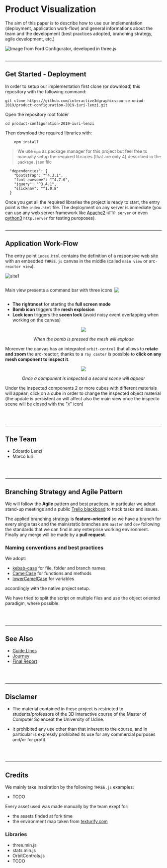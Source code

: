  # Product Visualization

The aim of this paper is to describe how to use our implementation (deployment, application work-flow) and general informations about the team and the development (best practices adopted, branching strategy, agile development, etc.)

![Image from Ford Configurator, developed in three.js](assets/images/ford-configurator.jpg)
<br/><br/>

---
## Get Started - Deployment

In order to setup our implementation first clone (or download) this repository with the following command:

```{sh}
git clone https://github.com/interactive3dgraphicscourse-uniud-2019/product-configuration-2019-iuri-lenzi.git
```
Open the repository root folder 

```{sh}
cd product-configuration-2019-iuri-lenzi
```

Then download the required libraries with:

```
    npm install
```

> We use `npm` as package manager for this project but feel free to manually setup the required libraries (that are only 4) described in the `package.json` file 
```{json}
  "dependencies": {
    "bootstrap": "^4.3.1",
    "font-awesome": "^4.7.0",
    "jquery": "^3.4.1",
    "slicknav": "^1.0.8"
  }
```

Once you get all the required libraries the project is ready to start, the entry point is the `index.html` file. The deployment on any server is immediate (you can use any web server framework like [Apache2](https://httpd.apache.org/) `HTTP server` or even [python3](https://www.python.org/download/releases/3.0/) `http.server` for testing puroposes).
<br/><br/>

---
## Application Work-Flow

The entry point `index.html` contains the definition of a responsive web site with an embedded `THREE.js` canvas in the middle (called `main view` or arc`-reactor view`).

![site1](assets/images/site1.png)

<div style="display:flex; text-align:center">
    <p>Main view presents a command bar with three icons &thinsp; </p>
    <img style="justify-content: center; align-self: center" src="assets/images/site2.png">
</div>

* **The rightmost** for starting the **full screen mode**
* **Bomb icon** triggers the **mesh explosion**
* **Lock icon** triggers the **sceen lock** (avoid noisy event overlapping when working on the canvas)

<div style="text-align: center;">
<img src="assets/images/site3.png">

<em>When the bomb is pressed the mesh will explode</em></div>

Moreover the canvas has an integrated `orbit-control` that allows to **rotate and zoom** the arc-reactor; thanks to a `ray caster` is possible to **click on any mesh component to inspect it**.

<div style="text-align: center;">
<img src="assets/images/site4.png">

<em>Once a component is inspected a second scene will appear</em></div>

Under the inspected components 2 or more cubes with different materials will appear; click on a cube in order to change the inspected object material (the update is persistent an will affect also the main view once the inspecto scene will be closed with the "`X`" icon)

<br/><br/>

---

## The Team

* Edoardo Lenzi
* Marco Iuri

<br/><br/>

---
## Branching Strategy and Agile Pattern

We will follow the **Agile** pattern and best practices, in particular we adopt stand-up meetings and a public [Trello blackboad](https://trello.com/b/AnqGxlwx/product-configuration) to track tasks and issues. 

The applied branching strategy is **feature-oriented** so we have a branch for every single task and the main/static branches are `master` and `dev` following the standards that we can find in any enterprise working environment. Finally any merge will be made by a **pull request**. 


### Naming conventions and best practices

We adopt:

* [kebab-case](https://it.wikipedia.org/wiki/Kebab_case) for file, folder and branch names 
* [CamelCase](https://en.wikipedia.org/wiki/Camel_case) for functions and methods 
* [lowerCamelCase](https://www.w3schools.com/JS/js_conventions.asp) for variables

accordingly with the native project setup. 

We have tried to split the script on multiple files and use the 
object oriented paradigm, where possible.

<br/><br/>

---
## See Also

* [Guide Lines](guide-lines.md)
* [Journey](journey.md)
* [Final Report](final-report.md)

<br/><br/>

---
## Disclamer 

* The material contained in these project is restricted to students/professors of the 3D Interactive course of the Master of Computer Scienceat the University of Udine.

* It prohibited any use other than that inherent to the course, and in particular is expressly prohibited its use for any commercial purposes and/or for profit.

<br/><br/>

---
## Credits

We mainly take inspiration by the following `THREE.js` examples:
* TODO

Every asset used was made manually by the team exept for:
* the assets finded at fork time 
* the environment map taken from [texturify.com](texturify.com)


### Libraries

* three.min.js
* stats.min.js
* OrbitControls.js
* TODO